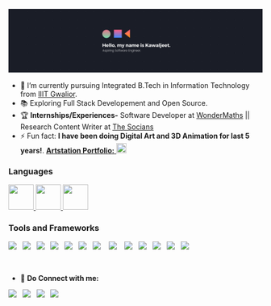 <!-- # Hi there, I am Kawaljeet👋 -->

![Cover Image](./githubCover.png) 

<!-- I am a Deep Learning Enthusiaist.  -->

  
- 🔭 I’m currently pursuing Integrated B.Tech in Information Technology from [IIIT Gwalior](https://www.iiitm.ac.in/index.php/en/).
- :books: Exploring Full Stack Developement and Open Source.  
- :trophy: **Internships/Experiences-** Software Developer at [WonderMaths](https://www.wondermaths.com/) || Research Content Writer at [The Socians](https://www.thesocians.com/)
- ⚡ Fun fact: **I have been doing Digital Art and 3D Animation for last 5 years!**.   <a href = "https://www.artstation.com/kawal2001singh"><b>Artstation Portfolio:</b> <img height = "20" width = "20" src="https://img.icons8.com/color/48/000000/artstation.png"/></a>


### Languages
 <a href="https://www.w3schools.com/cpp/" target="_blank"> <img src="https://img.icons8.com/color/48/000000/c-plus-plus-logo.png" width="50" height="50"/> </a>
 <a href="https://www.w3schools.com/js/" target="_blank"><img src="https://img.icons8.com/color/48/000000/javascript.png" width="50" height="50" /> </a>
 <a href="https://www.w3schools.com/python/" target="_blank"><img src="https://img.icons8.com/color/48/000000/python.png" width="50" height="50"/> </a>



### Tools and Frameworks

<p align="left">

 <img src="https://img.icons8.com/color/96/000000/react-native.png" height = "45"/>&nbsp;&nbsp;
 <img src="https://img.icons8.com/color/96/000000/typescript.png" height = "45"/>&nbsp;&nbsp;
 <img src="https://img.icons8.com/color/96/000000/nodejs.png" height = "45"/>&nbsp;&nbsp;
 <img src="https://img.icons8.com/color/96/000000/django.png" height = "45"/>&nbsp;&nbsp;
 <img src="https://img.icons8.com/color/96/000000/mongodb.png" height = "45"/>&nbsp;&nbsp;
 <img src="https://img.icons8.com/fluent/96/000000/mysql-logo.png" height = "45"/>&nbsp;&nbsp;
 <img src="https://img.icons8.com/color/96/000000/firebase.png" height = "45"/> &nbsp;&nbsp;
 <img src="https://img.icons8.com/color/48/000000/sass.png" height = "45"/> &nbsp;&nbsp;
 <img src="https://tailwindcss.com/favicon-32x32.png" height = "45"/>&nbsp;&nbsp;
 <img src="https://img.icons8.com/color/48/000000/material-ui.png" height = "45"/>&nbsp;&nbsp;
 <img src="https://img.icons8.com/color/96/000000/git.png" height = "45" />&nbsp;&nbsp;
 <img src="https://img.icons8.com/color/96/000000/heroku.png" height = "45"/>&nbsp;&nbsp;
 <img src="https://www.netlify.com/v3/static/favicon/favicon-32x32.png" height = "45" />&nbsp;&nbsp;
  
<!--  <a href="https://www.w3.org/html/" target="_blank"> <img src="https://img.icons8.com/color/48/000000/html-5.png" width="80" height="80"/> </a> -->
<!--  <a href="https://www.w3.org/css/" target="_blank"><img src="https://img.icons8.com/color/48/000000/css3.png"  width="80" height="80"/></a> -->
<!--  <a href="https://developer.mozilla.org/en-US/docs/Web/JavaScript" target="_blank"> -->
<!--  <img src="https://img.icons8.com/color/48/000000/javascript.png" width="80" height="80"/> </a> -->
<!--  <a href="https://www.mongodb.com/" target="_blank"> <img src="https://www.vectorlogo.zone/logos/mongodb/mongodb-icon.svg" alt="mongodb" width="80" height="80"/> </a>  -->
<!--  <a href="https://firebase.google.com/" target="_blank"><img src="https://img.icons8.com/color/48/000000/firebase.png" width="80" height="80"/></a>  -->
<!--  <a href="https://reactjs.org/" target="_blank"> -->
<!--  <a href="https://material-ui.com" target="_blank"> <img src="https://material-ui.com/static/logo.png" alt="Material UI" width="80" height="80"/> </a> -->
<!--  <img src="https://upload.wikimedia.org/wikipedia/commons/thumb/a/a7/React-icon.svg/1280px-React-icon.svg.png" alt="React" width="100" height="80"/> </a> -->
<!--  <a href="https://www.djangoproject.com/" target="_blank"><img src="https://img.icons8.com/color/48/000000/django.png" width="100" height="80"/></a> -->
<!--  <a href="https://www.django-rest-framework.org/" target="_blank"><img src="https://www.django-rest-framework.org/img/logo.png" width="140" height="80"/></a> -->
<!--  <a href="https://nodejs.org" target="_blank"> <img src="https://img.icons8.com/color/48/000000/nodejs.png"/> </a>  -->
<!--  <a href="https://expressjs.com" target="_blank"> <img src="https://www.vectorlogo.zone/logos/expressjs/expressjs-ar21.svg" alt="express" height="80"/> </a> -->
<!--  <a href="https://www.netlify.com" target="_blank">  -->
<!--  <a href="https://git-scm.com/" target="_blank"> <img src="https://www.vectorlogo.zone/logos/git-scm/git-scm-icon.svg" alt="git" width="80" height="80"/> </a> -->
<!--  <img src="https://www.netlify.com/img/press/logos/logomark.png" alt="Netlify" width="80" height="80"/> </a> -->
<!--  <a href="https://heroku.com" target="_blank"> <img src="https://www.vectorlogo.zone/logos/heroku/heroku-icon.svg" alt="heroku" width="80" height="80"/> </a> -->
 </p>
<br/>

- :handshake:  **Do Connect with me:**                                                                                                                                             

<!-- [![Linkedin Badge](https://img.shields.io/badge/-Kawaljeet%20Singh%20Batra-blue?style=flat-square&logo=Linkedin&logoColor=white&link=https://www.linkedin.com/in/kawaljeetsinghbatra/)](https://www.linkedin.com/in/kawaljeetsinghbatra/)                                    [![Gmail Badge](https://img.shields.io/badge/-batrakawaljeetsingh@gmail.com-c14438?style=flat-square&logo=Gmail&logoColor=white&link=mailto:batrakawaljeetsingh@gmail.com)](mailto:batrakawaljeetsingh@gmail.com)                                                                                                                                            -->
<p align="left">
<a href = "https://ksb-portfolio.netlify.app/"><img src="https://img.icons8.com/fluent/96/000000/portfolio.png" height = "45"/></a>&nbsp;&nbsp;
<a href = "https://www.linkedin.com/in/kawaljeetsinghbatra/"><img src="https://img.icons8.com/fluent/96/000000/linkedin.png" height = "45"/></a>&nbsp;&nbsp;
<!-- <a href = ""><img src="https://img.icons8.com/fluent/48/000000/gmail-new.png" height = "45"/></a>&nbsp;&nbsp; -->
<a href = "https://www.instagram.com/kawaljeet_sb/"><img src="https://img.icons8.com/fluent/96/000000/instagram-new.png" height = "45"/></a>&nbsp;&nbsp;
<a href = "https://www.artstation.com/kawal2001singh"><img src="https://img.icons8.com/color/96/000000/artstation.png" height = "45"/></a>&nbsp;&nbsp;
</p>

<br/>



